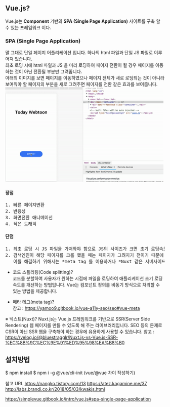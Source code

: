 ## Vue.js?
Vue.js는 **Component** 기반의 **SPA (Single Page Application)** 사이트를 구축 할 수 있는 프레임워크 이다.

### SPA (Single Page Application)
말 그대로 단일 페이지 어플리케이션 입니다. 하나의 html 파일과 단일 JS 파일로 이루어져 있습니다.   
최초 로딩 시에 html 파일과 JS 을 미리 로딩하여 페이지 전환이 될 경우 페이지를 이동하는 것이 아닌 전환될 부분만 그려줍니다.     
아래의 이미지를 보면 페이지를 이동하였으나 페이지 전체가 새로 로딩되는 것이 아니라 보여줘야 할 페이지의 부분을 새로 그려주면 페이지를 전환 같은 효과를 보여줍니다.          
<img src="./webtoon.gif" width="500px" height="300px"></img>          
#### 장점
<pre>
1. 빠른 페이지변환
2. 반응성
3. 화면전환 애니메이션
4. 적은 트래픽
</pre>
#### 단점
<pre>
1. 최초 로딩 시 JS 파일을 가져와야 함으로 JS의 사이즈가 크면 초기 로딩속도 느려짐 이를 해결하기 위해 *코드스클리팅(code-splitting) 사용
2. 검색엔진이 해당 페이지를 크롤 했을 때는 페이지가 그려지기 전이기 때문에 텅 빈 div 태그만 노출됨.    
   이를 해결하기 위해서는 *meta tag 를 이용하거나 *Nuxt 같은 서버사이드 렌더링 프레임워크를 이용해야 함.
</pre>

* 코드 스플리팅(Code splitting)?     
코드를 분할하여 사용자가 원하는 시점에 파일을 로딩하여 애플리케이션 초기 로딩 속도를 개선하는 방법입니다. Vue는 컴포넌트 정의를 비동기 방식으로 처리할 수 있는 방법을 제공합니다.

* 메타 테그(meta tag)?     
참고 : <https://yamoo9.gitbook.io/vue-a11y-seo/seo#vue-meta>

※ 넉스트(Nuxt)?
Nuxt.js는 Vue.js 프레임워크를 기반으로 SSR(Server Side Rendering) 웹 페이지를 만들 수 있도록 해 주는 라이브러리입니다. SEO 등의 문제로 CSR이 아닌 SSR 웹을 구축해야 하는 경우에 유용하게 사용할 수 있습니다.
참고 : https://velog.io/@bluestragglr/Nuxt.js-vs-Vue.js-SSR-%EC%8B%9C%EC%9E%91%ED%95%98%EA%B8%B0

## 설치방법
$ npm install
$ npm i -g @vue/cli-init (vue/@vue 차이 작성하기)

참고 URL 
https://nangko.tistory.com/13
https://atez.kagamine.me/37
http://labs.brandi.co.kr/2018/05/03/kwakjs.html

https://simplevue.gitbook.io/intro/vue.js#spa-single-page-application
